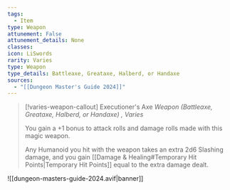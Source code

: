 ```yaml
---
tags:
  - Item
type: Weapon
attunement: False
attunement_details: None
classes:
icon: LiSwords
rarity: Varies
type: Weapon
type_details: Battleaxe, Greataxe, Halberd, or Handaxe
sources: 
  - "[[Dungeon Master's Guide 2024]]"
---
```

>[!varies-weapon-callout] Executioner's Axe
>_Weapon (Battleaxe, Greataxe, Halberd, or Handaxe) , Varies_
>
>You gain a +1 bonus to attack rolls and damage rolls made with this magic weapon.
>
>Any Humanoid you hit with the weapon takes an extra 2d6 Slashing damage, and you gain [[Damage & Healing#Temporary Hit Points\|Temporary Hit Points]] equal to the extra damage dealt.
>


![[dungeon-masters-guide-2024.avif|banner]]